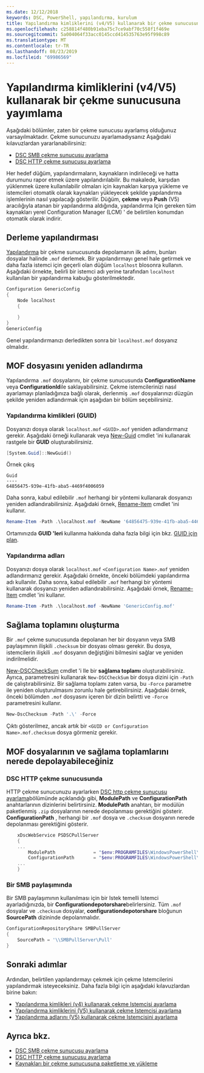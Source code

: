 ```yaml
---
ms.date: 12/12/2018
keywords: DSC, PowerShell, yapılandırma, kurulum
title: Yapılandırma kimliklerini (v4/V5) kullanarak bir çekme sunucusuna yayımlama
ms.openlocfilehash: c258814f480b91eba75c7ce9abf70c558f1f469e
ms.sourcegitcommit: 5a004064f33acc0145ccd414535763e95f998c89
ms.translationtype: MT
ms.contentlocale: tr-TR
ms.lasthandoff: 08/23/2019
ms.locfileid: "69986569"
---
```

# <a name="publish-to-a-pull-server-using-configuration-ids-v4v5"></a>Yapılandırma kimliklerini (v4/V5) kullanarak bir çekme sunucusuna yayımlama

Aşağıdaki bölümler, zaten bir çekme sunucusu ayarlamış olduğunuz varsayılmaktadır. Çekme sunucunuzu ayarlamadıysanız Aşağıdaki kılavuzlardan yararlanabilirsiniz:

- [DSC SMB çekme sunucusu ayarlama](pullServerSmb.md)
- [DSC HTTP çekme sunucusu ayarlama](pullServer.md)

Her hedef düğüm, yapılandırmaların, kaynakların indirileceği ve hatta durumunu rapor etmek üzere yapılandırılabilir. Bu makalede, karşıdan yüklenmek üzere kullanılabilir olmaları için kaynakları karşıya yükleme ve istemcileri otomatik olarak kaynakları yükleyecek şekilde yapılandırma işlemlerinin nasıl yapılacağı gösterilir. Düğüm, **çekme** veya **Push** (V5) aracılığıyla atanan bir yapılandırma aldığında, yapılandırma Için gereken tüm kaynakları yerel Configuration Manager (LCM) ' de belirtilen konumdan otomatik olarak indirir.

## <a name="compile-configurations"></a>Derleme yapılandırması

[Yapılandırma](../configurations/configurations.md) bir çekme sunucusunda depolamanın ilk adımı, bunları dosyalar halinde `.mof` derlemek. Bir yapılandırmayı genel hale getirmek ve daha fazla istemci için geçerli olan düğüm `localhost` blosonra kullanın. Aşağıdaki örnekte, belirli bir istemci adı yerine tarafından `localhost` kullanılan bir yapılandırma kabuğu gösterilmektedir.

```powershell
Configuration GenericConfig
{
    Node localhost
    {

    }
}
GenericConfig
```

Genel yapılandırmanızı derledikten sonra bir `localhost.mof` dosyanız olmalıdır.

## <a name="renaming-the-mof-file"></a>MOF dosyasını yeniden adlandırma

Yapılandırma `.mof` dosyalarını, bir çekme sunucusunda **ConfigurationName** veya **ConfigurationId**ile saklayabilirsiniz. Çekme istemcilerinizi nasıl ayarlamayı planladığınıza bağlı olarak, derlenmiş `.mof` dosyalarınızı düzgün şekilde yeniden adlandırmak için aşağıdan bir bölüm seçebilirsiniz.

### <a name="configuration-ids-guid"></a>Yapılandırma kimlikleri (GUID)

Dosyanızı dosya olarak `localhost.mof` `<GUID>.mof` yeniden adlandırmanız gerekir. Aşağıdaki örneği kullanarak veya [New-Guid](/powershell/module/microsoft.powershell.utility/new-guid) cmdlet 'ini kullanarak rastgele bir **GUID** oluşturabilirsiniz.

```powershell
[System.Guid]::NewGuid()
```

Örnek çıkış

```Output
Guid
----
64856475-939e-41fb-aba5-4469f4006059
```

Daha sonra, kabul edilebilir `.mof` herhangi bir yöntemi kullanarak dosyanızı yeniden adlandırabilirsiniz. Aşağıdaki örnek, [Rename-Item](/powershell/module/microsoft.powershell.management/rename-item) cmdlet 'ini kullanır.

```powershell
Rename-Item -Path .\localhost.mof -NewName '64856475-939e-41fb-aba5-4469f4006059.mof'
```

Ortamınızda **GUID 'leri** kullanma hakkında daha fazla bilgi için bkz. [GUID için plan](/powershell/dsc/secureserver#guids).

### <a name="configuration-names"></a>Yapılandırma adları

Dosyanızı dosya olarak `localhost.mof` `<Configuration Name>.mof` yeniden adlandırmanız gerekir. Aşağıdaki örnekte, önceki bölümdeki yapılandırma adı kullanılır. Daha sonra, kabul edilebilir `.mof` herhangi bir yöntemi kullanarak dosyanızı yeniden adlandırabilirsiniz. Aşağıdaki örnek, [Rename-Item](/powershell/module/microsoft.powershell.management/rename-item) cmdlet 'ini kullanır.

```powershell
Rename-Item -Path .\localhost.mof -NewName 'GenericConfig.mof'
```

## <a name="create-the-checksum"></a>Sağlama toplamını oluşturma

Bir `.mof` çekme sunucusunda depolanan her bir dosyanın veya SMB paylaşımının ilişkili `.checksum` bir dosyası olması gerekir.
Bu dosya, istemcilerin ilişkili `.mof` dosyanın değiştiğini bilmesini sağlar ve yeniden indirilmelidir.

[New-DSCCheckSum](/powershell/module/psdesiredstateconfiguration/new-dscchecksum) cmdlet 'i Ile bir **sağlama toplamı** oluşturabilirsiniz. Ayrıca, parametresini kullanarak `New-DSCCheckSum` bir dosya dizini için `-Path` de çalıştırabilirsiniz.
Bir sağlama toplamı zaten varsa, bu `-Force` parametre ile yeniden oluşturulmasını zorunlu hale getirebilirsiniz. Aşağıdaki örnek, önceki bölümden `.mof` dosyasını içeren bir dizin belirtti ve `-Force` parametresini kullanır.

```powershell
New-DscChecksum -Path '.\' -Force
```

Çıktı gösterilmez, ancak artık bir `<GUID or Configuration Name>.mof.checksum` dosya görmeniz gerekir.

## <a name="where-to-store-mof-files-and-checksums"></a>MOF dosyalarının ve sağlama toplamlarını nerede depolayabileceğiniz

### <a name="on-a-dsc-http-pull-server"></a>DSC HTTP çekme sunucusunda

HTTP çekme sunucunuzu ayarlarken [DSC http çekme sunucusu ayarlama](pullServer.md)bölümünde açıklandığı gibi, **ModulePath** ve **ConfigurationPath** anahtarlarının dizinlerini belirtirsiniz. **ModulePath** anahtarı, bir modülün paketlenmiş `.zip` dosyalarının nerede depolanması gerektiğini gösterir. **ConfigurationPath** , herhangi bir `.mof` dosya ve `.checksum` dosyanın nerede depolanması gerektiğini gösterir.

```powershell
    xDscWebService PSDSCPullServer
    {
    ...
        ModulePath              = "$env:PROGRAMFILES\WindowsPowerShell\DscService\Modules"
        ConfigurationPath       = "$env:PROGRAMFILES\WindowsPowerShell\DscService\Configuration"
    ...
    }

```

### <a name="on-an-smb-share"></a>Bir SMB paylaşımında

Bir SMB paylaşımının kullanılması için bir Istek temelli Istemci ayarladığınızda, bir **Configurationdepotorshare**belirlersiniz.
Tüm `.mof` dosyalar ve `.checksum` dosyalar, **configurationdepotorshare** bloğunun **SourcePath** dizininde depolanmalıdır.

```powershell
ConfigurationRepositoryShare SMBPullServer
{
    SourcePath = '\\SMBPullServer\Pull'
}
```

## <a name="next-steps"></a>Sonraki adımlar

Ardından, belirtilen yapılandırmayı çekmek için çekme Istemcilerini yapılandırmak isteyeceksiniz. Daha fazla bilgi için aşağıdaki kılavuzlardan birine bakın:

- [Yapılandırma kimlikleri (v4) kullanarak çekme Istemcisi ayarlama](pullClientConfigId4.md)
- [Yapılandırma kimliklerini (V5) kullanarak çekme Istemcisi ayarlama](pullClientConfigId.md)
- [Yapılandırma adlarını (V5) kullanarak çekme Istemcisini ayarlama](pullClientConfigNames.md)

## <a name="see-also"></a>Ayrıca bkz.

- [DSC SMB çekme sunucusu ayarlama](pullServerSmb.md)
- [DSC HTTP çekme sunucusu ayarlama](pullServer.md)
- [Kaynakları bir çekme sunucusuna paketleme ve yükleme](package-upload-resources.md)
